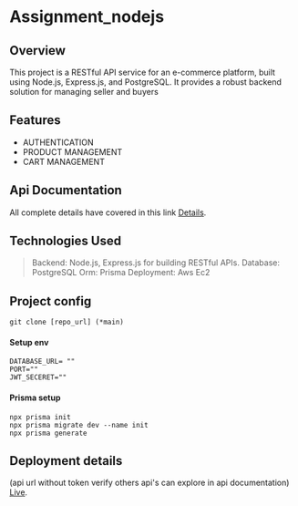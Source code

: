 # Assignment_nodejs
## Overview
This project is a RESTful API service for an e-commerce platform, built using Node.js, Express.js, and PostgreSQL. It provides a robust backend solution for managing seller and buyers
## Features
* AUTHENTICATION
* PRODUCT MANAGEMENT
* CART MANAGEMENT

## Api Documentation
All complete details have covered in this link [Details]().

## Technologies Used

>Backend: Node.js, Express.js for building RESTful APIs.
Database: PostgreSQL
Orm: Prisma
Deployment: Aws Ec2

## Project config
`````
git clone [repo_url] (*main)
`````
#### Setup env 
```````
DATABASE_URL= ""
PORT=""
JWT_SECERET=""
```````
#### Prisma setup
```````
npx prisma init
npx prisma migrate dev --name init
npx prisma generate
```````
## Deployment details
(api url without token verify others api's can explore in api documentation)
[Live](http://54.234.196.29:5000/api/user/buyer/get-Products).
 



